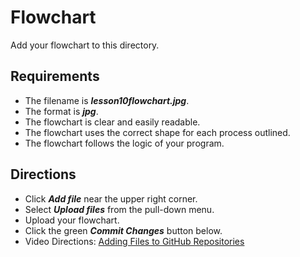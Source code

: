 # Flowchart
Add your flowchart to this directory.
## Requirements
- The filename is ***lesson10flowchart.jpg***.
- The format is ***jpg***.
- The flowchart is clear and easily readable.
- The flowchart uses the correct shape for each process outlined.
- The flowchart follows the logic of your program.
## Directions
- Click ***Add file*** near the upper right corner.
- Select ***Upload files*** from the pull-down menu.
- Upload your flowchart.
- Click the green ***Commit Changes*** button below.
- Video Directions: [Adding Files to GitHub Repositories](https://web.microsoftstream.com/video/ba2567f6-8c94-4767-8143-e8e3d67d4804)

